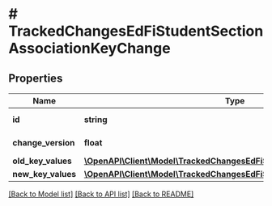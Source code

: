 # # TrackedChangesEdFiStudentSectionAssociationKeyChange

## Properties

Name | Type | Description | Notes
------------ | ------------- | ------------- | -------------
**id** | **string** | Resource identifier | [optional]
**change_version** | **float** | Change version | [optional]
**old_key_values** | [**\OpenAPI\Client\Model\TrackedChangesEdFiStudentSectionAssociationKey**](TrackedChangesEdFiStudentSectionAssociationKey.md) |  | [optional]
**new_key_values** | [**\OpenAPI\Client\Model\TrackedChangesEdFiStudentSectionAssociationKey**](TrackedChangesEdFiStudentSectionAssociationKey.md) |  | [optional]

[[Back to Model list]](../../README.md#models) [[Back to API list]](../../README.md#endpoints) [[Back to README]](../../README.md)
